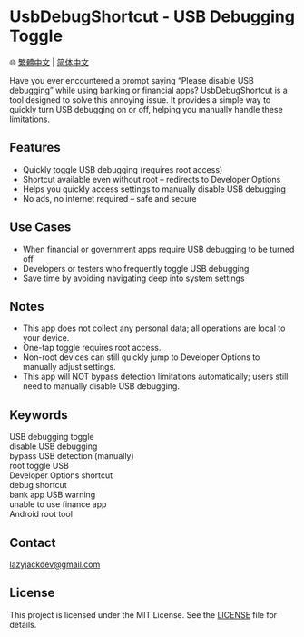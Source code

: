 # UsbDebugShortcut - USB Debugging Toggle

🌐 [繁體中文](./README.zh-TW.md) | [简体中文](./README.zh-CN.md)

Have you ever encountered a prompt saying “Please disable USB debugging” while using banking or financial apps?
UsbDebugShortcut is a tool designed to solve this annoying issue. It provides a simple way to quickly turn USB debugging on or off, helping you manually handle these limitations.

## Features
- Quickly toggle USB debugging (requires root access)
- Shortcut available even without root – redirects to Developer Options
- Helps you quickly access settings to manually disable USB debugging
- No ads, no internet required – safe and secure

## Use Cases
- When financial or government apps require USB debugging to be turned off
- Developers or testers who frequently toggle USB debugging
- Save time by avoiding navigating deep into system settings

## Notes
- This app does not collect any personal data; all operations are local to your device.
- One-tap toggle requires root access.
- Non-root devices can still quickly jump to Developer Options to manually adjust settings.
- This app will NOT bypass detection limitations automatically; users still need to manually disable USB debugging.

## Keywords
USB debugging toggle  
disable USB debugging  
bypass USB detection (manually)  
root toggle USB  
Developer Options shortcut  
debug shortcut  
bank app USB warning  
unable to use finance app  
Android root tool  

## Contact
lazyjackdev@gmail.com

## License

This project is licensed under the MIT License. See the [LICENSE](LICENSE) file for details.